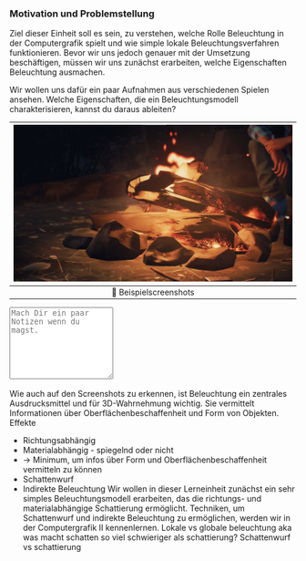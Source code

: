 

### Motivation und Problemstellung

Ziel dieser Einheit soll es sein, zu verstehen, welche Rolle Beleuchtung in der Computergrafik spielt und wie simple lokale Beleuchtungsverfahren funktionieren.
Bevor wir uns jedoch genauer mit der Umsetzung beschäftigen, müssen wir uns zunächst erarbeiten, welche Eigenschaften Beleuchtung ausmachen.

Wir wollen uns dafür ein paar Aufnahmen aus verschiedenen Spielen ansehen. Welche Eigenschaften, die ein Beleuchtungsmodell charakterisieren, kannst du daraus ableiten? 

| ![camera-model](./fire-life-is-strange.jpg?as=webp) |
| :--------------: |
| :jigsaw: Beispielscreenshots |

<textarea class = 'notes' rows = '8' placeholder = 'Mach Dir ein paar Notizen wenn du magst.'></textarea>

Wie auch auf den Screenshots zu erkennen, ist Beleuchtung ein zentrales Ausdrucksmittel und für 3D-Wahrnehmung wichtig. Sie vermittelt Informationen über Oberflächenbeschaffenheit und Form von Objekten.
Effekte
-	Richtungsabhängig
-	Materialabhängig - spiegelnd oder nicht
-	-> Minimum, um infos über Form und Oberflächenbeschaffenheit vermitteln zu können
-	Schattenwurf
-	Indirekte Beleuchtung
Wir wollen in dieser Lerneinheit zunächst ein sehr simples Beleuchtungsmodell erarbeiten, das die richtungs- und materialabhängige Schattierung ermöglicht. Techniken, um Schattenwurf und indirekte Beleuchtung zu ermöglichen, werden wir in der Computergrafik II kennenlernen.
Lokale vs globale beleuchtung aka was macht schatten so viel schwieriger als schattierung?
Schattenwurf vs schattierung

